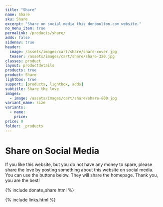 ```yaml
---
title: "Share"
name: Share
sku: Share
excerpt: "Share on social media this donboulton.com website."
no_menu_item: true
permalink: /products/share/
adds: false
sidenav: true
header:
  image: /assets/images/cart/share/share-cover.jpg
  teaser: /assets/images/cart/share/share-320.jpg
classes: product
layout: productdetails
products: true
product: Share
lightbox: true
support: [products, lightbox, adds]
subtitle: Share the love
images:
  - image: /assets/images/cart/share/share-800.jpg
variant_name: size
variants:
  - name:
    price:
price: 0
folder: _products
---
```


# Share on Social Media

If you like this website, but you do not have any money to spare, please share the love by posting something about this website on social media. You can use the buttons below. They will share the homepage. Thank you, you are the best!

{% include donate_share.html %}

{% include links.html %}